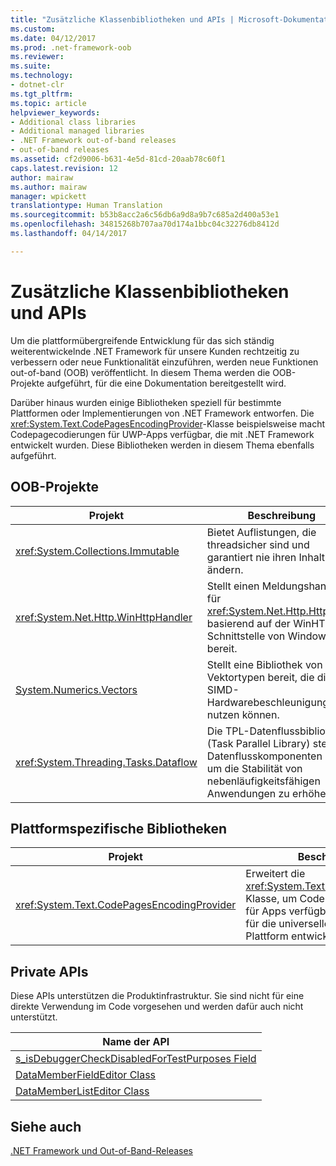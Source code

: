 ```yaml
---
title: "Zusätzliche Klassenbibliotheken und APIs | Microsoft-Dokumentation"
ms.custom: 
ms.date: 04/12/2017
ms.prod: .net-framework-oob
ms.reviewer: 
ms.suite: 
ms.technology:
- dotnet-clr
ms.tgt_pltfrm: 
ms.topic: article
helpviewer_keywords:
- Additional class libraries
- Additional managed libraries
- .NET Framework out-of-band releases
- out-of-band releases
ms.assetid: cf2d9006-b631-4e5d-81cd-20aab78c60f1
caps.latest.revision: 12
author: mairaw
ms.author: mairaw
manager: wpickett
translationtype: Human Translation
ms.sourcegitcommit: b53b8acc2a6c56db6a9d8a9b7c685a2d400a53e1
ms.openlocfilehash: 34815268b707aa70d174a1bbc04c32276db8412d
ms.lasthandoff: 04/14/2017

---
```


# <a name="additional-class-libraries-and-apis"></a>Zusätzliche Klassenbibliotheken und APIs

Um die plattformübergreifende Entwicklung für das sich ständig weiterentwickelnde .NET Framework für unsere Kunden rechtzeitig zu verbessern oder neue Funktionalität einzuführen, werden neue Funktionen out-of-band (OOB) veröffentlicht. In diesem Thema werden die OOB-Projekte aufgeführt, für die eine Dokumentation bereitgestellt wird.  
  
Darüber hinaus wurden einige Bibliotheken speziell für bestimmte Plattformen oder Implementierungen von .NET Framework entworfen. Die <xref:System.Text.CodePagesEncodingProvider>-Klasse beispielsweise macht Codepagecodierungen für UWP-Apps verfügbar, die mit .NET Framework entwickelt wurden. Diese Bibliotheken werden in diesem Thema ebenfalls aufgeführt.  
  
## <a name="oob-projects"></a>OOB-Projekte
  
| Projekt | Beschreibung |  
| ------- | ----------- |  
| <xref:System.Collections.Immutable> | Bietet Auflistungen, die threadsicher sind und garantiert nie ihren Inhalt ändern. |
| <xref:System.Net.Http.WinHttpHandler> | Stellt einen Meldungshandler für <xref:System.Net.Http.HttpClient> basierend auf der WinHTTP-Schnittstelle von Windows bereit. |
| [System.Numerics.Vectors](https://msdn.microsoft.com/library/mt452176.aspx) | Stellt eine Bibliothek von Vektortypen bereit, die die SIMD-Hardwarebeschleunigung nutzen können.| 
| <xref:System.Threading.Tasks.Dataflow> | Die TPL-Datenflussbibliothek (Task Parallel Library) stellt Datenflusskomponenten bereit, um die Stabilität von nebenläufigkeitsfähigen Anwendungen zu erhöhen. |  

## <a name="platform-specific-libraries"></a>Plattformspezifische Bibliotheken
  
| Projekt | Beschreibung |  
| ------- | ----------- |  
| <xref:System.Text.CodePagesEncodingProvider> | Erweitert die <xref:System.Text.EncodingProvider>-Klasse, um Codepagecodierungen für Apps verfügbar zu machen, die für die universelle Windows-Plattform entwickelt werden. |  
  
## <a name="private-apis"></a>Private APIs  

Diese APIs unterstützen die Produktinfrastruktur. Sie sind nicht für eine direkte Verwendung im Code vorgesehen und werden dafür auch nicht unterstützt.  
  
| Name der API |  
| -------- |  
| [s_isDebuggerCheckDisabledForTestPurposes Field](../../../docs/framework/additional-apis/s-isdebuggercheckdisabledfortestpurposes-field.md) |  
| [DataMemberFieldEditor Class](../../../docs/framework/additional-apis/datamemberfieldeditor-class.md) |  
| [DataMemberListEditor Class](../../../docs/framework/additional-apis/datamemberlisteditor-class.md) |  
  
## <a name="see-also"></a>Siehe auch

[.NET Framework und Out-of-Band-Releases](../../../docs/framework/get-started/the-net-framework-and-out-of-band-releases.md)

